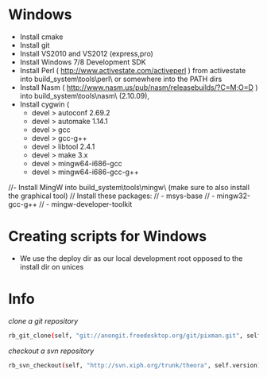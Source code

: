 # Windows
- Install cmake
- Install git
- Install VS2010 and VS2012 (express,pro)
- Install Windows 7/8 Development SDK
- Install Perl ( http://www.activestate.com/activeperl ) from activestate into build_system\tools\perl\ or somewhere into the PATH dirs 
- Install Nasm ( http://www.nasm.us/pub/nasm/releasebuilds/?C=M;O=D ) into build_system\tools\nasm\  (2.10.09), 
- Install cygwin ( 
  - devel > autoconf 2.69.2 
  - devel > automake 1.14.1
  - devel > gcc
  - devel > gcc-g++
  - devel > libtool 2.4.1
  - devel > make 3.x
  - devel > mingw64-i686-gcc
  - devel > mingw64-i686-gcc-g++

//- Install MingW into build_system\tools\mingw\ (make sure to also install the graphical tool)
//  Install these packages:
//   - msys-base
//   - mingw32-gcc-g++
//   - mingw-developer-toolkit

# Creating scripts for Windows
- We use the deploy dir as our local development root opposed to the install dir on unices


# Info

_clone a git repository_
````sh
rb_git_clone(self, "git://anongit.freedesktop.org/git/pixman.git", self.version)
````

_checkout a svn repository_
````sh
rb_svn_checkout(self, "http://svn.xiph.org/trunk/theora", self.version)
````
